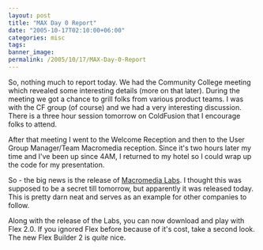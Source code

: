 ```yaml
---
layout: post
title: "MAX Day 0 Report"
date: "2005-10-17T02:10:00+06:00"
categories: misc 
tags: 
banner_image: 
permalink: /2005/10/17/MAX-Day-0-Report
---
```


So, nothing much to report today. We had the Community College meeting which revealed some interesting details (more on that later). During the meeting we got a chance to grill folks from various product teams. I was with the CF group (of course) and we had a very interesting discussion. There is a three hour session tomorrow on ColdFusion that I encourage folks to attend. 

After that meeting I went to the Welcome Reception and then to the User Group Manager/Team Macromedia reception. Since it's two hours later my time and I've been up since 4AM, I returned to my hotel so I could wrap up the code for my presentation. 

So - the big news is the release of <a href="http://labs.macromedia.com">Macromedia Labs</a>. I thought this was supposed to be a secret till tomorrow, but apparently it was released today. This is pretty darn neat and serves as an example for other companies to follow. 

Along with the release of the Labs, you can now download and play with Flex 2.0. If you ignored Flex before because of it's cost, take a second look. The new Flex Builder 2 is <i>quite</i> nice.